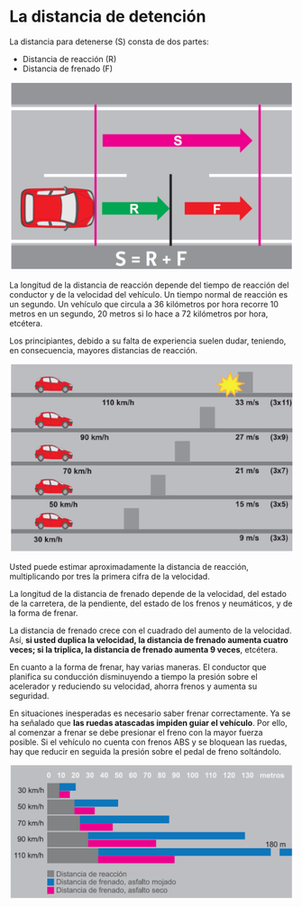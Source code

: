 # La distancia de detención

La distancia para detenerse \(S\) consta de dos partes:

* Distancia de reacción \(R\)
* Distancia de frenado \(F\)

![](../../.gitbook/assets/distanciadetencion1.PNG)

La longitud de la distancia de reacción depende del tiempo de reacción del conductor y de la velocidad del vehículo. Un tiempo normal de reacción es un segundo. Un vehículo que circula a 36 kilómetros por hora recorre 10 metros en un segundo, 20 metros si lo hace a 72 kilómetros por hora, etcétera.

Los principiantes, debido a su falta de experiencia suelen dudar, teniendo, en consecuencia, mayores distancias de reacción.

![](../../.gitbook/assets/distanciadetencion2.PNG)

Usted puede estimar aproximadamente la distancia de reacción, multiplicando por tres la primera cifra de la velocidad.

La longitud de la distancia de frenado depende de la velocidad, del estado de la carretera, de la pendiente, del estado de los frenos y neumáticos, y de la forma de frenar.

La distancia de frenado crece con el cuadrado del aumento de la velocidad. Así, **si usted duplica la velocidad, la distancia de frenado aumenta cuatro veces; si la triplica, la distancia de frenado aumenta 9 veces**, etcétera.

En cuanto a la forma de frenar, hay varias maneras. El conductor que planifica su conducción disminuyendo a tiempo la presión sobre el acelerador y reduciendo su velocidad, ahorra frenos y aumenta su seguridad.

En situaciones inesperadas es necesario saber frenar correctamente. Ya se ha señalado que **las ruedas atascadas impiden guiar el vehículo**. Por ello, al comenzar a frenar se debe presionar el freno con la mayor fuerza posible. Si el vehículo no cuenta con frenos ABS y se bloquean las ruedas, hay que reducir en seguida la presión sobre el pedal de freno soltándolo.

![](../../.gitbook/assets/distanciadetencion3.PNG)

